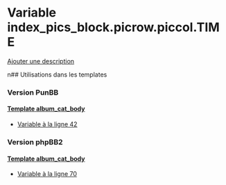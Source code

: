 # Variable index_pics_block.picrow.piccol.TIME
[Ajouter une description](https://fa-tvars.appspot.com/index_pics_block.picrow.piccol.TIME)

n## Utilisations dans les templates

### Version PunBB

#### [Template album_cat_body](punbb/album_cat_body.md)
* [Variable à la ligne 42](../punbb/album_cat_body.tpl#L42)

### Version phpBB2

#### [Template album_cat_body](subsilver/album_cat_body.md)
* [Variable à la ligne 70](../subsilver/album_cat_body.tpl#L70)